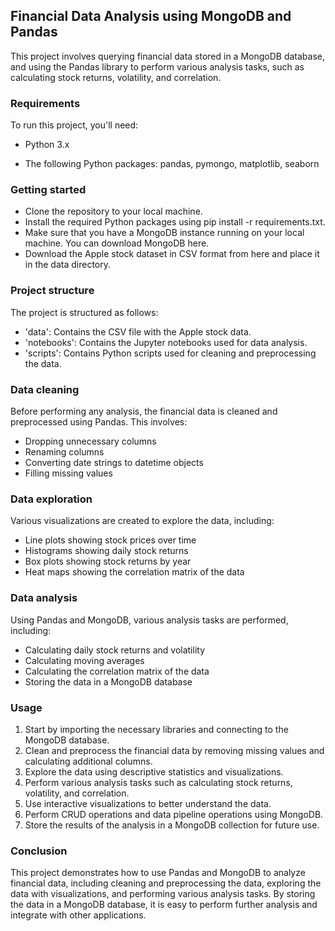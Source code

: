 ## Financial Data Analysis using MongoDB and Pandas
This project involves querying financial data stored in a MongoDB database, and using the Pandas library to perform various analysis tasks, such as calculating stock returns, volatility, and correlation.

### Requirements
To run this project, you'll need:

- Python 3.x

- The following Python packages: pandas, pymongo, matplotlib, seaborn

### Getting started
- Clone the repository to your local machine.
- Install the required Python packages using pip install -r requirements.txt.
- Make sure that you have a MongoDB instance running on your local machine. You can download MongoDB here.
- Download the Apple stock dataset in CSV format from here and place it in the data directory.

### Project structure
The project is structured as follows:

- 'data': Contains the CSV file with the Apple stock data.
- 'notebooks': Contains the Jupyter notebooks used for data analysis.
- 'scripts': Contains Python scripts used for cleaning and preprocessing the data.

### Data cleaning
Before performing any analysis, the financial data is cleaned and preprocessed using Pandas. This involves:

- Dropping unnecessary columns
- Renaming columns
- Converting date strings to datetime objects
- Filling missing values

### Data exploration
Various visualizations are created to explore the data, including:

- Line plots showing stock prices over time
- Histograms showing daily stock returns
- Box plots showing stock returns by year
- Heat maps showing the correlation matrix of the data

### Data analysis
Using Pandas and MongoDB, various analysis tasks are performed, including:

- Calculating daily stock returns and volatility
- Calculating moving averages
- Calculating the correlation matrix of the data
- Storing the data in a MongoDB database


### Usage
1. Start by importing the necessary libraries and connecting to the MongoDB database.
2. Clean and preprocess the financial data by removing missing values and calculating additional columns.
3. Explore the data using descriptive statistics and visualizations.
4. Perform various analysis tasks such as calculating stock returns, volatility, and correlation.
5. Use interactive visualizations to better understand the data.
6. Perform CRUD operations and data pipeline operations using MongoDB.
7. Store the results of the analysis in a MongoDB collection for future use.

### Conclusion
This project demonstrates how to use Pandas and MongoDB to analyze financial data, including cleaning and preprocessing the data, exploring the data with visualizations, and performing various analysis tasks. By storing the data in a MongoDB database, it is easy to perform further analysis and integrate with other applications.
